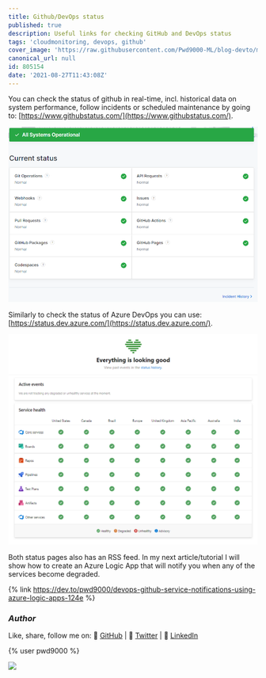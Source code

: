 ```yaml
---
title: Github/DevOps status
published: true
description: Useful links for checking GitHub and DevOps status
tags: 'cloudmonitoring, devops, github'
cover_image: 'https://raw.githubusercontent.com/Pwd9000-ML/blog-devto/main/posts/2021-Github-Status-Check/assets/main01.png'
canonical_url: null
id: 805154
date: '2021-08-27T11:43:08Z'
---
```


You can check the status of github in real-time, incl. historical data on system performance, follow incidents or scheduled maintenance by going to: [https://www.githubstatus.com/](https://www.githubstatus.com/).

![gh_status](https://raw.githubusercontent.com/Pwd9000-ML/blog-devto/main/posts/2021-Github-Status-Check/assets/gh_status.png)

Similarly to check the status of Azure DevOps you can use: [https://status.dev.azure.com/](https://status.dev.azure.com/).

![ado_status](https://raw.githubusercontent.com/Pwd9000-ML/blog-devto/main/posts/2021-Github-Status-Check/assets/ado_status.png)

Both status pages also has an RSS feed. In my next article/tutorial I will show how to create an Azure Logic App that will notify you when any of the services become degraded.

{% link <https://dev.to/pwd9000/devops-github-service-notifications-using-azure-logic-apps-124e> %}

### _Author_

Like, share, follow me on: :octopus: [GitHub](https://github.com/Pwd9000-ML) | :penguin: [Twitter](https://twitter.com/pwd9000) | :space_invader: [LinkedIn](https://www.linkedin.com/in/marcel-l-61b0a96b/)

{% user pwd9000 %}

<a href="https://www.buymeacoffee.com/pwd9000"><img src="https://img.buymeacoffee.com/button-api/?text=Buy me a coffee&emoji=&slug=pwd9000&button_colour=FFDD00&font_colour=000000&font_family=Cookie&outline_colour=000000&coffee_colour=ffffff"></a>
